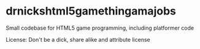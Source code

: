 drnickshtml5gamethingamajobs
============================

Small codebase for HTML5 game programming, including platformer code

License: Don't be a dick, share alike and attribute license

